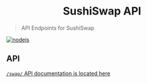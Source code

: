 <div align="center">

# SushiSwap API

</div>

> API Endpoints for SushiSwap

[![nodejs](https://github.com/manifoldfinance/sushiswap-api/actions/workflows/nodejs.yml/badge.svg)](https://github.com/manifoldfinance/sushiswap-api/actions/workflows/nodejs.yml)


## API

[`/swap/` API documentation is located here](API.md)
